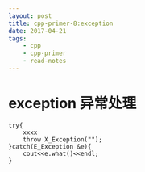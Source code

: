 ```yaml
---
layout: post
title: cpp-primer-8:exception
date: 2017-04-21
tags:
    - cpp
    - cpp-primer
    - read-notes
---
```


# exception 异常处理

```
try{
    xxxx
    throw X_Exception("");
}catch(E_Exception &e){
    cout<<e.what()<<endl;
}

```

<!--more-->
